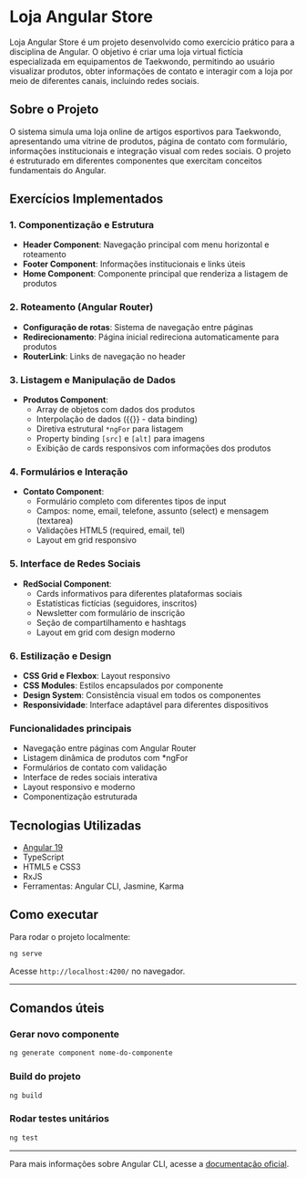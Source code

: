 
# Loja Angular Store

Loja Angular Store é um projeto desenvolvido como exercício prático para a disciplina de Angular. O objetivo é criar uma loja virtual fictícia especializada em equipamentos de Taekwondo, permitindo ao usuário visualizar produtos, obter informações de contato e interagir com a loja por meio de diferentes canais, incluindo redes sociais.

## Sobre o Projeto

O sistema simula uma loja online de artigos esportivos para Taekwondo, apresentando uma vitrine de produtos, página de contato com formulário, informações institucionais e integração visual com redes sociais. O projeto é estruturado em diferentes componentes que exercitam conceitos fundamentais do Angular.

## Exercícios Implementados

### 1. Componentização e Estrutura
- **Header Component**: Navegação principal com menu horizontal e roteamento
- **Footer Component**: Informações institucionais e links úteis
- **Home Component**: Componente principal que renderiza a listagem de produtos

### 2. Roteamento (Angular Router)
- **Configuração de rotas**: Sistema de navegação entre páginas
- **Redirecionamento**: Página inicial redireciona automaticamente para produtos
- **RouterLink**: Links de navegação no header

### 3. Listagem e Manipulação de Dados
- **Produtos Component**: 
  - Array de objetos com dados dos produtos
  - Interpolação de dados ({{}} - data binding)
  - Diretiva estrutural `*ngFor` para listagem
  - Property binding `[src]` e `[alt]` para imagens
  - Exibição de cards responsivos com informações dos produtos

### 4. Formulários e Interação
- **Contato Component**:
  - Formulário completo com diferentes tipos de input
  - Campos: nome, email, telefone, assunto (select) e mensagem (textarea)
  - Validações HTML5 (required, email, tel)
  - Layout em grid responsivo

### 5. Interface de Redes Sociais
- **RedSocial Component**:
  - Cards informativos para diferentes plataformas sociais
  - Estatísticas fictícias (seguidores, inscritos)
  - Newsletter com formulário de inscrição
  - Seção de compartilhamento e hashtags
  - Layout em grid com design moderno

### 6. Estilização e Design
- **CSS Grid e Flexbox**: Layout responsivo
- **CSS Modules**: Estilos encapsulados por componente
- **Design System**: Consistência visual em todos os componentes
- **Responsividade**: Interface adaptável para diferentes dispositivos

### Funcionalidades principais
- Navegação entre páginas com Angular Router
- Listagem dinâmica de produtos com *ngFor
- Formulários de contato com validação
- Interface de redes sociais interativa
- Layout responsivo e moderno
- Componentização estruturada

## Tecnologias Utilizadas
- [Angular 19](https://angular.io/)
- TypeScript
- HTML5 e CSS3
- RxJS
- Ferramentas: Angular CLI, Jasmine, Karma

## Como executar

Para rodar o projeto localmente:

```bash
ng serve
```

Acesse `http://localhost:4200/` no navegador.

---

## Comandos úteis

### Gerar novo componente
```bash
ng generate component nome-do-componente
```

### Build do projeto
```bash
ng build
```

### Rodar testes unitários
```bash
ng test
```

---

Para mais informações sobre Angular CLI, acesse a [documentação oficial](https://angular.dev/tools/cli).
